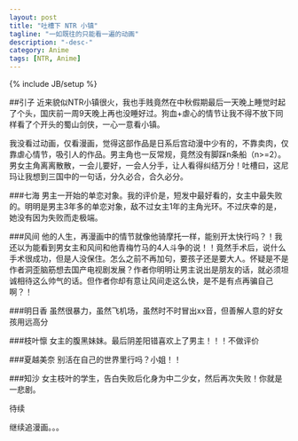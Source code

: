 ```yaml
---
layout: post
title: "吐槽下 NTR 小镇"
tagline: "一如既往的只能看一遍的动画"
description: "-desc-"
category: Anime
tags: [NTR, Anime]
---
```


{% include JB/setup %}

##引子
近来貌似NTR小镇很火，我也手贱竟然在中秋假期最后一天晚上睡觉时起了个头，国庆前一周9天晚上再也没睡好过。狗血+虐心的情节让我不得不放下同样看了个开头的蜀山剑侠，一心一意看小镇。


我没看过动画，仅看漫画，觉得这部作品是日系后宫动漫中少有的，不靠卖肉，仅靠虐心情节，吸引人的作品。男主角也一反常规，竟然没有脚踩n条船（n>=2）。男女主角离离散散，一会儿要好，一会人分手，让人看得纠结万分！吐槽曰，这尼玛让我想到三国中的一句话，分久必合，合久必分。

###七海
男主一开始的单恋对象。我的评价是，短发中最好看的，女主中最失败的。明明是男主3年多的单恋对象，敌不过女主1年的主角光环。不过庆幸的是，她没有因为失败而走极端。

###风间
他的人生，再漫画中的情节就像他骑摩托一样，能别开太快行吗？！我还以为能看到男女主和风间和他青梅竹马的4人斗争的说！！竟然手术后，说什么手术很成功，但是人没保住。怎么之前不再加句，要孩子还是要大人。怀疑是不是作者洞歪脑筋想去国产电视剧发展？作者你明明让男主说出是朋友的话，就必须坦诚相待这么帅气的话。但作者你却有意让风间走这么快，是不是有点再骗自己啊？！

###明日香
虽然很暴力，虽然飞机场，虽然时不时冒出xx音，但善解人意的好女孩用远高分

###枝叶懔
女主的腹黑妹妹。最后阴差阳错喜欢上了男主！！！不做评价

###夏越美奈
别活在自己的世界里行吗？小姐！！

###知沙
女主枝叶的学生，告白失败后化身为中二少女，然后再次失败！你就是一悲剧。

待续

继续追漫画。。。